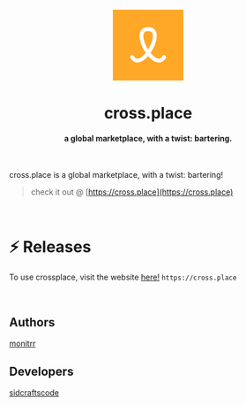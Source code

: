 <p align="center">

  <img src="https://github.com/crossplace/crossplace/blob/f9c240105d8901404ef56a9a147e311e9d899435/assets/1.png" />

</p>

<h1 align="center">cross.place</h1>

<h4 align="center">a global marketplace, with a twist: bartering.</h1>

<br>

cross.place is a global marketplace, with a twist: bartering!

> check it out @ [https://cross.place](https://cross.place)

<br>

# :zap:  Releases
To use crossplace, visit the website [here!](https://cross.place/)
`https://cross.place`

<br>

## Authors

[monitrr](https://www.github.com/monitrr) 
<br>
## Developers

[sidcraftscode](https://www.github.com/sidcraftscode) 
